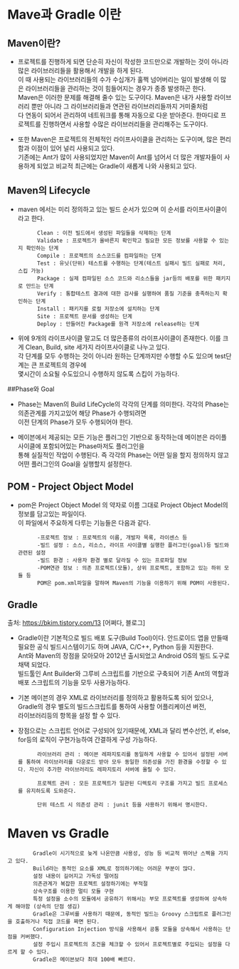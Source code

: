 # Mave과 Gradle 이란

## Maven이란?
- 프로젝트를 진행하게 되면 단순히 자신이 작성한 코드만으로 개발하는 것이 아니라 많은 라이브러리들을 활용해서 개발을 하게 된다. <br>
이 때 사용되는 라이브러리들의 수가 수십개가 훌쩍 넘어버리는 일이 발생해 이 많은 라이브러리들을 관리하는 것이 힘들어지는 경우가 종종 발생하곤 한다.<br>
Maven은 이러한 문제를 해결해 줄수 있는 도구이다. Maven은 내가 사용할 라이브러리 뿐만 아니라 그 라이브러리들과 연관된 라이브러리들까지 거미줄처럼<br>
다 연동이 되어서 관리하여 네트워크를 통해 자동으로 다운 받아준다. 한마디로 프로젝트를 진행하면서 사용할 수많은 라이브러리들을 관리해주는 도구이다.

- 또한 Maven은 프로젝트의 전체적인 라이프사이클을 관리하는 도구이며, 많은 편리함과 이점이 있어 널리 사용되고 있다. <br>
기존에는 Ant가 많이 사용되었지만 Maven이 Ant를 넘어서 더 많은 개발자들이 사용하게 되었고 비교적 최근에는 Gradle이 새롭게 나와 사용되고 있다.

## Maven의 Lifecycle
- maven 에서는 미리 정의하고 있는 빌드 순서가 있으며 이 순서를 라이프사이클이라고 한다. 


            Clean : 이전 빌드에서 생성된 파일들을 삭제하는 단계
            Validate : 프로젝트가 올바른지 확인학고 필요한 모든 정보를 사용할 수 있는 지 확인하는 단계
            Compile : 프로젝트의 소스코드를 컴파일하는 단계
            Test : 유닛(단위) 테스트를 수행하는 단계(테스트 실패시 빌드 실패로 처리, 스킵 가능)
            Package : 실제 컴파일된 소스 코드와 리소스들을 jar등의 배포를 위한 패키지로 만드는 단계
            Verify : 통합테스트 결과에 대한 검사를 실행하여 품질 기준을 충족하는지 확인하는 단계
            Install : 패키지를 로컬 저장소에 설치하는 단계
            Site : 프로젝트 문서를 생성하는 단계
            Deploy : 만들어진 Package를 원격 저장소에 release하는 단계

- 위에 9개의 라이프사이클 말고도 더 많은종류의 라이프사이클이 존재한다. 이를 크게 Clean, Build, site 세가지 라이프사이클로 나누고 있다.<br>
각 단계를 모두 수행하는 것이 아니라 원하는 단계까지만 수행할 수도 있으며 test단계는 큰 프로젝트의 경우에<br>
몇시간이 소요될 수도있으니 수행하지 않도록 스킵이 가능하다.

##Phase와 Goal
- Phase는 Maven의 Build LifeCycle의 각각의 단계를 의미한다. 각각의 Phase는 의존관계를 가지고있어 해당 Phase가 수행되려면<br>
이전 단계의 Phase가 모두 수행되어야 한다.

- 메이븐에서 제공되는 모든 기능은 플러그인 기반으로 동작하는데 메이븐은 라이플사이클에 포함되어있는 Phase마저도 플러그인을<br>
통해 실질적인 작업이 수행된다. 즉 각각의 Phase는 어떤 일을 할지 정의하지 않고 어떤 플러그인의 Goal을 실행할지 설정한다.


## POM - Project Object Model
- pom은 Project Object Model 의 약자로 이름 그대로 Project Object Model의 정보를 담고있는 파일이다.<br>
이 파일에서 주요하게 다루는 기능들은 다음과 같다.

            
            -프로젝트 정보 : 프로젝트의 이름, 개발자 목록, 라이센스 등
            -빌드 설정 : 소스, 리소스, 라이프 사이클별 실행한 플러그인(goal)등 빌드와 관련된 설정
            -빌드 환경 : 사용자 환경 별로 달라질 수 있는 프로파일 정보
            -POM연관 정보 : 의존 프로젝트(모듈), 상위 프로젝트, 포함하고 있는 하위 모듈 등
            POM은 pom.xml파일을 말하며 Maven의 기능을 이용하기 위해 POM이 사용된다.
            
## Gradle






출처: https://bkim.tistory.com/13 [어쩌다, 블로그]
- Gradle이란 기본적으로 빌드 배포 도구(Build Tool)이다. 안드로이드 앱을 만들때 필요한 공식 빌드시스템이기도 하며 JAVA, C/C++, Python 등을 지원한다.<br>
Ant와 Maven의 장점을 모아모아 2012년 출시되었고 Android OS의 빌드 도구로 채택 되었다. <br>
빌드툴인 Ant Builder와 그루비 스크립트를 기반으로 구축되어 기존 Ant의 역할과 배포 스크립트의 기능을 모두 사용가능하다.


- 기본 메이븐의 경우 XML로 라이브러리를 정의하고 활용하도록 되어 있으나, Gradle의 경우 별도의 빌드스크립트를 통하여 사용할 어플리케이션 버전,<br>
라이브러리등의 항목을 설정 할 수 있다.

- 장점으로는 스크립트 언어로 구성되어 있기때문에, XML과 달리 변수선언, if, else, for등의 로직이 구현가능하여 간결하게 구성 가능하다.

            
            라이브러리 관리 : 메이븐 레파지토리를 동일하게 사용할 수 있어서 설정된 서버를 통하여 라이브러리를 다운로드 받아 모두 동일한 의존성을 가진 환경을 수정할 수 있다. 자신이 추가한 라이브러리도 레파지토리 서버에 올릴 수 있다.
            
            프로젝트 관리 : 모든 프로젝트가 일관된 디렉토리 구조를 가지고 빌드 프로세스를 유지하도록 도와준다.
            
            단위 테스트 시 의존성 관리 : junit 등을 사용하기 위해서 명시한다.

# Maven vs Gradle


            Gradle이 시기적으로 늦게 나온만큼 사용성, 성능 등 비교적 뛰어난 스펙을 가지고 있다.            
            Build라는 동적인 요소를 XML로 정의하기에는 어려운 부분이 많다.
            설정 내용이 길어지고 가독성 떨어짐
            의존관계가 복잡한 프로젝트 설정하기에는 부적절
            상속구조를 이용한 멀티 모듈 구현
            특정 설정을 소수의 모듈에서 공유하기 위해서는 부모 프로젝트를 생성하여 상속하게 해야함 (상속의 단점 생김)
            Gradle은 그루비를 사용하기 때문에, 동적인 빌드는 Groovy 스크립트로 플러그인을 호출하거나 직접 코드를 짜면 된다.
            Configuration Injection 방식을 사용해서 공통 모듈을 상속해서 사용하는 단점을 커버했다.
            설정 주입시 프로젝트의 조건을 체크할 수 있어서 프로젝트별로 주입되는 설정을 다르게 할 수 있다.
            Gradle은 메이븐보다 최대 100배 빠르다.